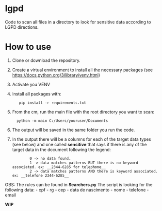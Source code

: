 # lgpd
Code to scan all files in a directory to look for sensitive data according to LGPD directions.


# How to use

1.  Clone or download the repository.
2.  Create a virtual environment to install all the necessary packages (see https://docs.python.org/3/library/venv.html)
3.  Activate you VENV
4.  Install all packages with:
           
           pip install -r requirements.txt
     
5.  From the cm, run the main file with the root directory you want to scan:

          python -m main C:/Users/youruser/Documents
          
 6. The output will be saved in the same folder you run the code.
 
 7. In the output there will be a columns for each of the target data types (see below) and one called __sensitive__ that says if there is any of the target data in the document following the legend:
              
                0 -> no data found.
                1 -> data matches patterns BUT there is no keyword associated. ex: __2344-6285 for telephone__
                2 -> data matches patterns AND there is keyword associated. ex: __telefone 2344-6285__
 
 
 OBS: The rules can be found in **Searchers.py**
      The script is looking for the following data:
            - cpf
            - rg
            - cep
            - data de nascimento
            - nome
            - telefone
            - email
        
  __WIP__
